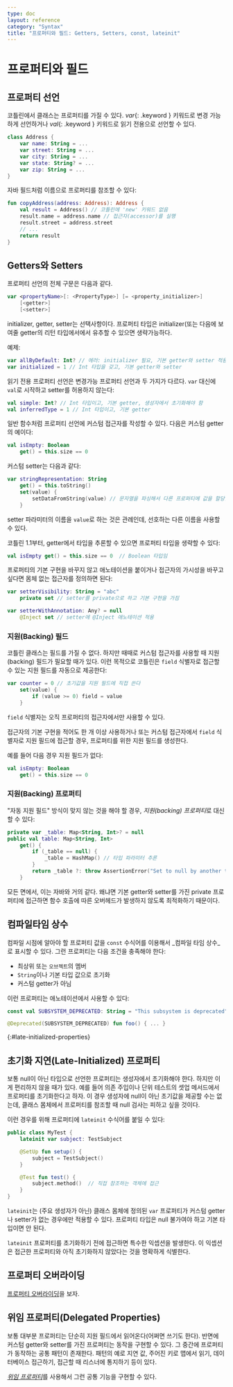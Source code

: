 ```yaml
---
type: doc
layout: reference
category: "Syntax"
title: "프로퍼티와 필드: Getters, Setters, const, lateinit"
---
```


# 프로퍼티와 필드

## 프로퍼티 선언

코틀린에서 클래스는 프로퍼티를 가질 수 있다.
*var*{: .keyword } 키워드로 변경 가능하게 선언하거나 *val*{: .keyword } 키워드로 읽기 전용으로 선언할 수 있다.

``` kotlin
class Address {
    var name: String = ...
    var street: String = ...
    var city: String = ...
    var state: String? = ...
    var zip: String = ...
}
```

자바 필드처럼 이름으로 프로퍼티를 참조할 수 있다:

``` kotlin
fun copyAddress(address: Address): Address {
    val result = Address() // 코틀린에 'new' 키워드 없음
    result.name = address.name // 접근자(accessor)를 실행
    result.street = address.street
    // ...
    return result
}
```

## Getters와 Setters

프로퍼티 선언의 전체 구문은 다음과 같다.

``` kotlin
var <propertyName>[: <PropertyType>] [= <property_initializer>]
    [<getter>]
    [<setter>]
```

initializer, getter, setter는 선택사항이다. 
프로퍼티 타입은 initializer(또는 다음에 보여줄 getter의 리턴 타입에서에서 유추할 수 있으면 생략가능하다.

예제:

``` kotlin
var allByDefault: Int? // 에러: initializer 필요, 기본 getter와 setter 적용
var initialized = 1 // Int 타입을 갖고, 기본 getter와 setter
```

읽기 전용 프로퍼티 선언은 변경가능 프로퍼티 선언과 두 가지가 다르다.
`var` 대신에 `val`로 시작하고 setter를 허용하지 않는다:

``` kotlin
val simple: Int? // Int 타입이고, 기본 getter, 생성자에서 초기화해야 함
val inferredType = 1 // Int 타입이고, 기본 getter
```

일반 함수처럼 프로퍼티 선언에 커스텀 접근자를 작성할 수 있다. 다음은 커스텀 getter의 예이다:

``` kotlin
val isEmpty: Boolean
    get() = this.size == 0
```

커스텀 setter는 다음과 같다:

``` kotlin
var stringRepresentation: String
    get() = this.toString()
    set(value) {
        setDataFromString(value) // 문자열을 파싱해서 다른 프로퍼티에 값을 할당한다 
    }
```

setter 파라미터의 이름을 `value`로 하는 것은 관례인데, 선호하는 다른 이름을 사용할 수 있다.

코틀린 1.1부터, getter에서 타입을 추론할 수 있으면 프로퍼티 타입을 생략할 수 있다:

``` kotlin
val isEmpty get() = this.size == 0  // Boolean 타입임
```

프로퍼티의 기본 구현을 바꾸지 않고 애노테이션을 붙이거나 접근자의 가시성을 바꾸고 싶다면
몸체 없는 접근자를 정의하면 된다:

``` kotlin
var setterVisibility: String = "abc"
    private set // setter를 private으로 하고 기본 구현을 가짐

var setterWithAnnotation: Any? = null
    @Inject set // setter에 @Inject 애노테이션 적용
```

### 지원(Backing) 필드

코틀린 클래스는 필드를 가질 수 없다. 하지만 때때로 커스텀 접근자를 사용할 때 지원(backing) 필드가 필요할 때가 있다.
이런 목적으로 코틀린은 `field` 식별자로 접근할 수 있는 지원 필드를 자동으로 제공한다:

``` kotlin
var counter = 0 // 초기값을 지원 필드에 직접 쓴다
    set(value) {
        if (value >= 0) field = value
    }
```

`field` 식별자는 오직 프로퍼티의 접근자에서만 사용할 수 있다.

접근자의 기본 구현을 적어도 한 개 이상 사용하거나 또는 커스텀 접근자에서 `field` 식별자로 지원 필드에 접근할 경우,
프로퍼티를 위한 지원 필드를 생성한다.

예를 들어 다음 경우 지원 필드가 없다:

``` kotlin
val isEmpty: Boolean
    get() = this.size == 0
```

### 지원(Backing) 프로퍼티

"자동 지원 필드" 방식이 맞지 않는 것을 해야 할 경우,
*지원(backing) 프로퍼티*로 대신할 수 있다:

``` kotlin
private var _table: Map<String, Int>? = null
public val table: Map<String, Int>
    get() {
        if (_table == null) {
            _table = HashMap() // 타입 파라미터 추론
        }
        return _table ?: throw AssertionError("Set to null by another thread")
    }
```

모든 면에서, 이는 자바와 거의 같다. 왜냐면 기본 getter와 setter를 가진 private 프로퍼티에 접근하면
함수 호출에 따른 오버헤드가 발생하지 않도록 최적화하기 때문이다.


## 컴파일타임 상수

컴파일 시점에 알아야 할 프로퍼티 값을 `const` 수식어를 이용해서 _컴파일 타임 상수_로 표시할 수 있다. 
그런 프로퍼티는 다음 조건을 충족해야 한다:

  * 최상위 또는 `오브젝트`의 멤버
  * `String`이나 기본 타입 값으로 초기화
  * 커스텀 getter가 아님

이런 프로퍼티는 애노테이션에서 사용할 수 있다:

``` kotlin
const val SUBSYSTEM_DEPRECATED: String = "This subsystem is deprecated"

@Deprecated(SUBSYSTEM_DEPRECATED) fun foo() { ... }
```


{:#late-initialized-properties}
## 초기화 지연(Late-Initialized) 프로퍼티

보통 null이 아닌 타입으로 선언한 프로퍼티는 생성자에서 초기화해야 한다.
하지만 이게 편리하지 않을 때가 있다.
예를 들어 의존 주입이나 단위 테스트의 셋업 메서드에서 프로퍼티를 초기화한다고 하자.
이 경우 생성자에 null이 아닌 초기값을 제공할 수는 없는데, 
클래스 몸체에서 프로퍼티를 참조할 때 null 검사는 피하고 싶을 것이다.   

이런 경우를 위해 프로퍼티에 `lateinit` 수식어를 붙일 수 있다:

``` kotlin
public class MyTest {
    lateinit var subject: TestSubject

    @SetUp fun setup() {
        subject = TestSubject()
    }

    @Test fun test() {
        subject.method()  // 직접 참조하는 객체에 접근
    }
}
```

`lateinit`는 (주요 생성자가 아닌) 클래스 몸체에 정의된 `var` 프로퍼티가 커스텀 getter나 setter가 없는 경우에만 적용할 수 있다.
프로퍼티 타입은 null 불가여야 하고 기본 타입이면 안 된다.

`lateinit` 프로퍼티를 초기화하기 전에 접근하면 특수한 익셉션을 발생한다.
이 익셉션은 접근한 프로퍼티와 아직 초기화하지 않았다는 것을 명확하게 식별한다.

## 프로퍼티 오버라이딩

[프로퍼티 오버라이딩](classes.html#overriding-properties)을 보자.

## 위임 프로퍼티(Delegated Properties)

보통 대부분 프로퍼티는 단순히 지원 필드에서 읽어온다(어쩌면 쓰기도 한다).
반면에 커스텀 getter와 setter를 가진 프로퍼티는 동작을 구현할 수 있다.
그 중간에 프로퍼티가 동작하는 공통 패턴이 존재한다. 패턴의 예로 지연 값, 주어진 키로 맵에서 읽기, 데이터베이스 접근하기,
접근할 때 리스너에 통지하기 등이 있다.    

[_위임 프로퍼티_](delegated-properties.html)를 사용해서 그런 공통 기능을 구현할 수 있다.
